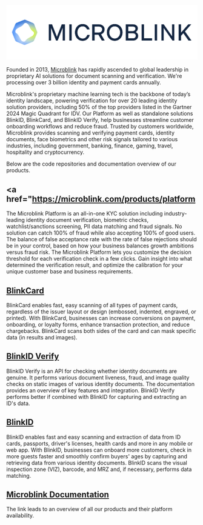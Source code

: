 <p align="center" >
  <img src="https://raw.githubusercontent.com/microblink/about/master/microblink-logo.png" alt="microblink.com" title="microblink.com">
</p>

Founded in 2013, <a href="http://www.microblink.com">Microblink</a> has rapidly ascended to global leadership in proprietary AI solutions for document scanning and verification. We're processing over 3 billion identity and payment cards annually. 

Microblink's proprietary machine learning tech is the backbone of today’s identity landscape, powering verification for over 20 leading identity solution providers, including 50% of the top providers listed in the Gartner 2024 Magic Quadrant for IDV. Our Platform as well as standalone solutions BlinkID, BlinkCard, and BlinkID Verify, help businesses streamline customer onboarding workflows and reduce fraud. Trusted by customers worldwide, Microblink provides scanning and verifying payment cards, identity documents, face biometrics and other risk signals tailored to various industries, including government, banking, finance, gaming, travel, hospitality and cryptocurrency.

Below are the code repositories and documentation overview of our products.

## <a href="https://microblink.com/products/platform</a>
The Microblink Platform is an all-in-one KYC solution including industry-leading identity document verification, biometric checks, watchlist/sanctions screening, PII data matching and fraud signals.
No solution can catch 100% of fraud while also accepting 100% of good users. The balance of false acceptance rate with the rate of false rejections should be in your control, based on how your business balances growth ambitions versus fraud risk. The Microblink Platform lets you customize the decision threshold for each verification check in a few clicks. Gain insight into what determined the verification result, and optimize the calibration for your unique customer base and business requirements.

## <a href="https://github.com/blinkcard">BlinkCard</a>
BlinkCard enables fast, easy scanning of all types of payment cards, regardless of the issuer layout or design (embossed, indented, engraved, or printed). With BlinkCard, businesses can increase conversions on payment, onboarding, or loyalty forms, enhance transaction protection, and reduce chargebacks. BlinkCard scans both sides of the card and can mask specific data (in results and images).

## <a href="https://blinkidverify.docs.microblink.com/docs/category/introduction">BlinkID Verify</a>
BlinkID Verify is an API for checking whether identity documents are genuine. It performs various document liveness, fraud, and image quality checks on static images of various identity documents. The documentation provides an overview of key features and integration. BlinkID Verify performs better if combined with BlinkID for capturing and extracting an ID's data.

## <a href="https://github.com/BlinkID">BlinkID</a>

BlinkID enables fast and easy scanning and extraction of data from ID cards, passports, driver's licenses, health cards and more in any mobile or web app. With BlinkID, businesses can onboard more customers, check in more guests faster and smoothly confirm buyers' ages by capturing and retrieving data from various identity documents. BlinkID scans the visual inspection zone (VIZ), barcode, and MRZ and, if necessary, performs data matching. 

## <a href="https://docs.microblink.com/">Microblink Documentation</a>
The link leads to an overview of all our products and their platform availability. 

